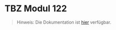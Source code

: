 # TBZ Modul 122

> Hinweis: Die Dokumentation ist [hier](https://nuicet.github.io/TBZ-Module-122/) verfügbar.
